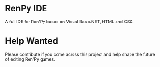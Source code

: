 # RenPy IDE
 A full IDE for Ren'Py based on Visual Basic.NET, HTML and CSS.
 
# Help Wanted

 Please contribute if you come across this project and help shape the future of editing Ren'Py games.
